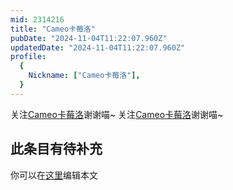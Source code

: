 ```yaml
---
mid: 2314216
title: "Cameo卡莓洛"
pubDate: "2024-11-04T11:22:07.960Z"
updatedDate: "2024-11-04T11:22:07.960Z"
profile:
  {
    Nickname: ["Cameo卡莓洛"],
  }
---
```


关注[Cameo卡莓洛](https://space.bilibili.com/2314216)谢谢喵~ 关注[Cameo卡莓洛](https://space.bilibili.com/2314216)谢谢喵~

## 此条目有待补充
你可以在[这里](https://github.com/Yuhanawa/VTuber.ICU-Content/edit/master/v/Cameo卡莓洛/index.md)编辑本文
